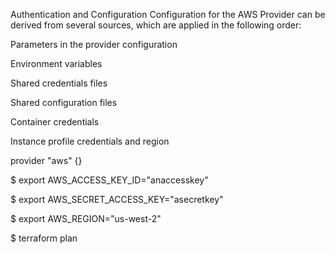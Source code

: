 Authentication and Configuration
Configuration for the AWS Provider can be derived from several sources, which are applied in the following order:

Parameters in the provider configuration

Environment variables

Shared credentials files

Shared configuration files

Container credentials

Instance profile credentials and region


provider "aws" {}

$ export AWS_ACCESS_KEY_ID="anaccesskey"

$ export AWS_SECRET_ACCESS_KEY="asecretkey"

$ export AWS_REGION="us-west-2"

$ terraform plan
